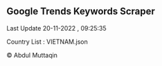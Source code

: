 

## Google Trends Keywords Scraper 
 
Last Update 20-11-2022 , 09:25:35

Country List :
VIETNAM.json



© Abdul Muttaqin 
